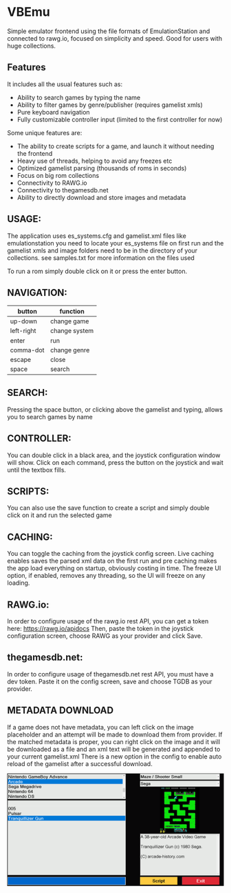 # VBEmu
Simple emulator frontend using the file formats of EmulationStation and connected to rawg.io, focused on simplicity and speed.
Good for users with huge collections.

## Features

It includes all the usual features such as:

* Ability to search games by typing the name
* Ability to filter games by genre/publisher (requires gamelist xmls)
* Pure keyboard navigation
* Fully customizable controller input (limited to the first controller for now)

Some unique features are:

* The ability to create scripts for a game, and launch it without needing the frontend
* Heavy use of threads, helping to avoid any freezes etc
* Optimized gamelist parsing (thousands of roms in seconds)
* Focus on big rom collections
* Connectivity to RAWG.io
* Connectivity to thegamesdb.net
* Ability to directly download and store images and metadata

## USAGE:

The application uses es_systems.cfg and gamelist.xml files like emulationstation
you need to locate your es_systems file on first run and the gamelist xmls and image folders need to be in the directory of your collections.
see samples.txt for more information on the files used

To run a rom simply double click on it or press the enter button.

## NAVIGATION:

|button|function|
| --- | --- |
|up-down|change game|
|left-right|change system|
|enter|run|
|comma-dot|change genre|
|escape|close|
|space|search|

## SEARCH:

Pressing the space button, or clicking above the gamelist and typing, allows you to search 
games by name

## CONTROLLER:

You can double click in a black area, and the joystick configuration window will show. 
Click on each command, press the button on the joystick and wait until the textbox fills.

## SCRIPTS:

You can also use the save function to create a script and simply double click on it and run the selected game

## CACHING:

You can toggle the caching from the joystick config screen. Live caching enables saves the parsed xml data 
on the first run and pre caching makes the app load everything on startup, obviously costing in time.
The freeze UI option, if enabled, removes any threading, so the UI will freeze on any loading.

## RAWG.io:

In order to configure usage of the rawg.io rest API, you can get a token here:
https://rawg.io/apidocs
Then, paste the token in the joystick configuration screen, choose RAWG as your provider and click Save.

## thegamesdb.net:

In order to configure usage of thegamesdb.net rest API, you must have a dev token.
Paste it on the config screen, save and choose TGDB as your provider.

## METADATA DOWNLOAD

If a game does not have metadata, you can left click on the image placeholder and an attempt will be made
to download them from provider.
If the matched metadata is proper, you can right click on the image and it will be downloaded 
as a file and an xml text will be generated and appended to your current gamelist.xml
There is a new option in the config to enable auto reload of the gamelist after a successful download.

![Screenshot](/screenshot.png)